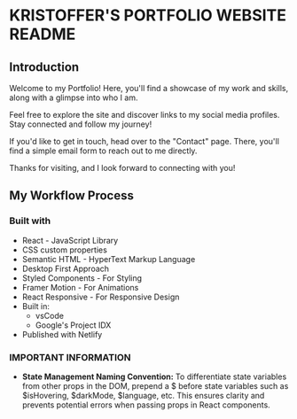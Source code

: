 # KRISTOFFER'S PORTFOLIO WEBSITE README

## Introduction

Welcome to my Portfolio! Here, you'll find a showcase of my work and skills, along with a glimpse into who I am.

Feel free to explore the site and discover links to my social media profiles. Stay connected and follow my journey!

If you'd like to get in touch, head over to the "Contact" page. There, you'll find a simple email form to reach out to me directly.

Thanks for visiting, and I look forward to connecting with you!

## My Workflow Process

### Built with

- React - JavaScript Library
- CSS custom properties
- Semantic HTML - HyperText Markup Language
- Desktop First Approach
- Styled Components - For Styling
- Framer Motion - For Animations
- React Responsive - For Responsive Design
- Built in:
  - vsCode
  - Google's Project IDX
- Published with Netlify

### IMPORTANT INFORMATION

- **State Management Naming Convention:** To differentiate state variables from other props in the DOM, prepend a $ before state variables such as $isHovering, $darkMode, $language, etc. This ensures clarity and prevents potential errors when passing props in React components.
